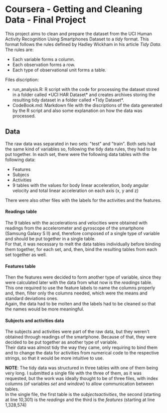 # Coursera - Getting and Cleaning Data - Final Project

This project aims to clean and prepare the dataset from the UCI Human Activity Recognition Using Smartphones Dataset to a *tidy* format. This format follows the rules defined by Hadley Wickham in his article *Tidy Data*. The rules are:
<ul><li>Each variable forms a column.</li>
<li>Each observation forms a row.</li>
<li>Each type of observational unit forms a table.</li></ul>

Files discription:
<ul><li>run_analysis.R: R script with the code for processing the dataset stored in a folder called *UCI HAR Dataset* and creates archives storing the resulting tidy dataset in a folder called *Tidy Dataset*.</li>
<li>CodeBook.md: Markdown file with the discriptions of the data generated by the R script and also some explanation on how the data was processed.</li></ul>

## Data

The raw data was separated in two sets: "test" and "train". Both sets had the same kind of variables so, following the tidy data rules, they had to be put together.
In each set, there were the following data tables with the following data:
<ul>
<li>Features</li>
<li>Subjecs</li>
<li>Activities</li>
<li>9 tables with the values for body linear acceleration, body angular velocity and total linear acceleration on each axis (x, y and z)</li>
</ul>

There were also other files with the labels for the activities and the features.

#### Readings table

The 9 tables with the accelerations and velocities were obtained with readings from the accelerometer and gyroscope of the smartphone (Samsung Galaxy S II) and, therefore composed of a single type of variable and should be put together in a single table.  
For that, it was necessary to melt the data tables individually before binding them together, for each set, and, then, bind the resulting tables from each set together as well.

#### Features table

Then the features were decided to form another type of variable, since they were calculated later with the data from what now is the *readings* table. This one required to use the feature labels to name the columns properly and, then, filter only the columns needed, which were the means and standard deviations ones.  
Again, the data had to be molten and the labels had to be cleaned so that the names would be more meaningful.

#### Subjects and activities data

The subjects and activities were part of the raw data, but they weren't obtained through readings of the smartphone. Because of that, they were decided to be put together as another type of variable.  
Their data was almost tidy the way they came, only requiring to bind them and to change the data for activities from numerical code to the respective strings, so that it would be more intuitive to use.

**NOTE**: The tidy data was structured in three tables with one of them being very long. I submitted a single file with the three of them, as it was requested, but the work was ideally thought to be of three files, with index columns (of variables *set* and *window*) to allow communication between tables.  
In the single file, the first table is the *subjectsactivities*, the second (starting at line 10,301) is the *readings* and the third is the *features* (starting at line 1,328,574)
